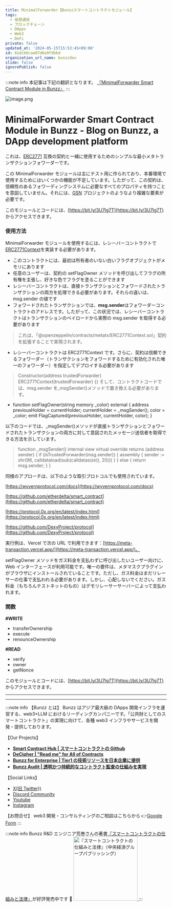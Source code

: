```yaml
---
title: MinimalForwarder【Bunzzスマートコントラクトモジュール】
tags:
  - 仮想通貨
  - ブロックチェーン
  - DApps
  - Web3
  - DeFi
private: false
updated_at: '2024-05-15T15:53:45+09:00'
id: 81dcb6cae07d6a9fdbbd
organization_url_name: bunzzdev
slide: false
ignorePublish: false
---
```


:::note info
本記事は下記の翻訳となります。
[『MinimalForwarder Smart Contract Module in Bunzz』](https://blog.bunzz.dev/minimalforwarder-smart-contract-module-in-bunzz/)
:::

![image.png](https://qiita-image-store.s3.ap-northeast-1.amazonaws.com/0/1926720/43a88fe1-2e40-c46a-625d-adebb50b5518.png)

# MinimalForwarder Smart Contract Module in Bunzz - Blog on Bunzz, a DApp development platform

これは、[ERC2771](https://eips.ethereum.org/EIPS/eip-2771) 互換の契約と一緒に使用するためのシンプルな最小メタトランザクションフォワーダーです。

この MinimalForwarder モジュールは主にテスト用に作られており、本番環境で使用するためにはいくつかの機能が不足しています。したがって、この契約は、信頼性のあるフォワーディングシステムに必要なすべてのプロパティを持つことを意図していません。それには、[GSN](https://docs.opengsn.org/contracts/) プロジェクトのようなより複雑な要素が必要です。

このモジュールとコードには、[https://bit.ly/3U7lg7T](https://bit.ly/3U7lg7T) からアクセスできます。

### 使用方法

MinimalForwarder モジュールを使用するには、レシーバーコントラクトで[ERC2771Context](https://github.com/OpenZeppelin/openzeppelin-contracts/blob/master/contracts/metatx/ERC2771Context.sol)を実装する必要があります。

- このコントラクトには、最初は所有者のいない白いフラグオブジェクトがメモリにあります
- 任意のユーザーは、契約の setFlagOwner メソッドを呼び出してフラグの所有権を主張し、好きな色でフラグを塗ることができます
- レシーバーコントラクトは、直接トランザクションとフォワードされたトランザクションの両方を処理できる必要があります。それらの違いは、msg.sender の値です
- フォワードされたトランザクションでは、**msg.sender**はフォワーダーコントラクトのアドレスです。したがって、この状況では、レシーバーコントラクトはトランザクションのペイロードから実際の msg.sender を取得する必要があります

> これは、「@openzeppelin/contracts/metatx/ERC2771Context.sol」契約を拡張することで実現されます。

- レシーバーコントラクトは ERC2771Context です。さらに、契約は信頼できるフォワーダー（トランザクションをフォワードするために有効化された唯一のフォワーダー）を指定してデプロイする必要があります

> Constructor(address trustedForwarder) ERC2771Context(trustedForwarder) {} そして、コントラクトコードでは、msg.sender を\_msgSender()メソッドで置き換える必要があります。

- function setFlagOwner(string memory \_color) external { address previousHolder = currentHolder; currentHolder = \_msgSender(); color = \_color; emit FlagCaptured(previousHolder, currentHolder, color); }

以下のコードでは、\_msgSender()メソッドが直接トランザクションとフォワードされたトランザクションの両方に対して意図されたメッセージ送信者を取得できる方法を示しています。

> function \_msgSender() internal view virtual override returns (address sender) { if (isTrustedForwarder(msg.sender)) { assembly { sender := shr(96, calldataload(sub(calldatasize(), 20))) } } else { return msg.sender; } }

同様のアプローチは、以下のような取引プロトコルでも使用されています。

[https://wyvernprotocol.com/docs](https://wyvernprotocol.com/docs)

[https://github.com/etherdelta/smart_contract](https://github.com/etherdelta/smart_contract)

[https://protocol.0x.org/en/latest/index.html](https://protocol.0x.org/en/latest/index.html)

[https://github.com/DexyProject/protocol](https://github.com/DexyProject/protocol)

実行例は、Vercel で次の URL で利用できます：[https://meta-transaction.vercel.app/](https://meta-transaction.vercel.app/)。

setFlagOwner メソッドをガス料金を支払わずに呼び出したいユーザー向けに、Web インターフェースが利用可能です。唯一の要件は、メタマスクプラグインがブラウザにインストールされていることです。ただし、ガス料金はまだリレーサーの仕事で支払われる必要があります。しかし、心配しないでください。ガス料金（もちろんテストネットのもの）はデモリレーサーサーバーによって支払われます。

### 関数

**#WRITE**

- transferOwnership
- execute
- renounceOwnership

**#READ**

- verify
- owner
- getNonce

このモジュールとコードには、[https://bit.ly/3U7lg7T](https://bit.ly/3U7lg7T) からアクセスできます。

---

---

:::note info
【Bunzz とは】
Bunzz はアジア最大級の DApps 開発インフラを運営する、web3×LLM におけるリーディングカンパニーです。「公共財としてのスマートコントラクト」の実現に向けて、各種 web3 インフラやサービスを開発・提供しております。

【Our Projects】

- **[Smart Contract Hub | スマートコントラクトの Github](https://www.bunzz.dev/)**
- **[DeCipher | "Read me" for All of Contracts](https://www.bunzz.dev/decipher)**
- **[Bunzz for Enterprise | Tier1 の技術リソースを日本企業に提供](https://enterprise.bunzz.dev/ja)**
- **[Bunzz Audit | 透明かつ持続的なコントラクト監査の仕組みを実現](hhttps://www.bunzz.dev/audit)**

【Social Links】

- [X(旧 Twitter))](https://twitter.com/BunzzDev)
- [Discord Community](https://t.co/6hHgssJdvW)
- [Youtube](https://www.youtube.com/@bunzzdev)
- [Instagram](https://www.instagram.com/bunzzdev/)

【お問合せ】
web3 開発・コンサルティングのご相談はこちらから 👉[Google Form](https://forms.gle/4tgQjWSw2MMMZW6E6)
:::

:::note info
Bunzz R&D エンジニア荒巻さんの著書[『スマートコントラクトの仕組みと法律』](https://amzn.to/3V03sNH)が好評発売中です 📕
<a href="https://amzn.to/3V03sNH" rel="nofollow" referrerpolicy="no-referrer-when-downgrade">
<img
    src="https://m.media-amazon.com/images/I/81wopoZ1K4L._SY522_.jpg"
    alt="『スマートコントラクトの仕組みと法律』（中央経済グループパブリッシング）"
    width="200px"
    height="auto"
    Style="border: 0px;"
  />
</a>
:::

